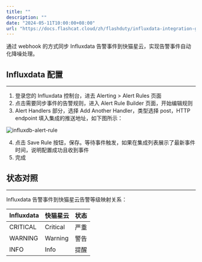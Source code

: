 ```yaml
---
title: ""
description: ""
date: "2024-05-11T10:00:00+08:00"
url: "https://docs.flashcat.cloud/zh/flashduty/influxdata-integration-guide"
---
```


通过 webhook 的方式同步 Influxdata 告警事件到快猫星云，实现告警事件自动化降噪处理。

## Influxdata 配置
---
<div class="md-block">

1. 登录您的 Influxdata 控制台，进去 Alerting > Alert Rules 页面
2. 点击需要同步事件的告警规则，进入 Alert Rule Builder 页面，开始编辑规则
3. Alert Handlers 部分，选择 Add Another Handler，类型选择 post，HTTP endpoint 填入集成的推送地址，如下图所示：

![influxdb-alert-rule](https://download.flashcat.cloud/influxdb-alert-rule.png)

4. 点击 Save Rule 按钮，保存。等待事件触发，如果在集成列表展示了最新事件时间，说明配置成功且收到事件
5. 完成

## 状态对照
---
<div class="md-block">
  
Influxdata 告警事件到快猫星云告警等级映射关系：

| Influxdata | 快猫星云 | 状态 |
| ---------- | -------- | ---- |
| CRITICAL   | Critical | 严重 |
| WARNING    | Warning  | 警告 |
| INFO       | Info     | 提醒 |

</div>
